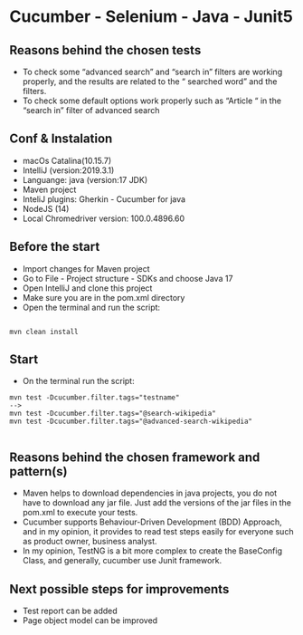 # Cucumber - Selenium - Java - Junit5


## Reasons behind the chosen tests
* To check some “advanced search” and “search in” filters are working properly, and the results are related to the “
searched word” and the filters.
* To check some default options work properly  such as “Article “ in the “search in” filter of advanced search


## Conf & Instalation

* macOs Catalina(10.15.7)
* IntelliJ (version:2019.3.1)
* Languange: java (version:17 JDK)
* Maven project
* InteliJ plugins: Gherkin - Cucumber for java
* NodeJS (14)
* Local Chromedriver version: 100.0.4896.60

## Before the start

* Import changes for Maven project
* Go to File - Project structure - SDKs and choose Java 17
* Open IntelliJ and clone this project
* Make sure you are in the pom.xml directory
* Open the terminal and run the script:

```

mvn clean install

```


## Start

* On the terminal run the script:

```
mvn test -Dcucumber.filter.tags="testname"
-->
mvn test -Dcucumber.filter.tags="@search-wikipedia"
mvn test -Dcucumber.filter.tags="@advanced-search-wikipedia"


```



## Reasons behind the chosen framework and pattern(s)

* Maven helps to download dependencies in java projects, you do not have to download any jar file. Just add  the versions of the jar files in the pom.xml to execute your tests.
* Cucumber supports Behaviour-Driven Development (BDD) Approach, and in my opinion, it provides to read test steps easily for everyone such as product owner, business analyst.
* In my opinion, TestNG is a bit more complex to create the BaseConfig Class, and generally, cucumber use Junit framework.


## Next possible steps for improvements
* Test report can be added
* Page object model can be improved



